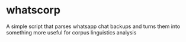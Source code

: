 # whatscorp
A simple script that parses whatsapp chat backups and turns them into something more useful for corpus linguistics analysis
